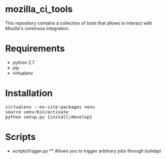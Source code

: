 mozilla_ci_tools
================

This repository contains a collection of tools that allows to interact with Mozilla's continuos integration.

Requirements
============
* python 2.7
* pip
* virtualenv

Installation
============
<pre>
virtualenv --no-site-packages venv
source venv/bin/activate
python setup.py {install|develop}
</pre>

Scripts
=======
* scripts/trigger.py
** Allows you to trigger arbitrary jobs through buildapi
